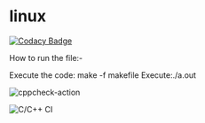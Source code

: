 # linux

[![Codacy Badge](https://api.codacy.com/project/badge/Grade/600c4b306c2b4c17b30526852445d1e8)](https://app.codacy.com/gh/99002437/linux?utm_source=github.com&utm_medium=referral&utm_content=99002437/linux&utm_campaign=Badge_Grade)

How to run the file:-

Execute the code: make -f makefile
Execute:./a.out

![cppcheck-action](https://github.com/99002437/linux/workflows/cppcheck-action/badge.svg)

![C/C++ CI](https://github.com/99002437/linux/workflows/C/C++%20CI/badge.svg)
